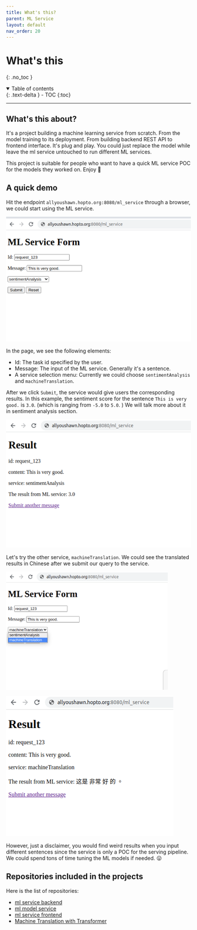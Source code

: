 ```yaml
---
title: What's this?
parent: ML Service
layout: default
nav_order: 20
---
```

# What's this
{: .no_toc }

<details open markdown="block">
  <summary>
    Table of contents
  </summary>
  {: .text-delta }
- TOC
{:toc}
</details>

---

## What's this about?
It's a project building a machine learning service from scratch. From the model training to its deployment.
From building backend REST API to frontend interface. It's plug and play. You could just replace the model while
leave the ml service untouched to run different ML services.

This project is suitable for people who want to have a quick ML service POC for the models they worked on. Enjoy :wine_glass:

## A quick demo
Hit the endpoint `allyoushawn.hopto.org:8080/ml_service` through a browser, we could start using the ML service.

![ml_service_home_page](/docs/ml_service/images/ml_service_home_page.png)

In the page, we see the following elements:
* Id: The task id specified by the user.
* Message: The input of the ML service. Generally it's a sentence.
* A service selection menu: Currently we could choose `sentimentAnalysis` and `machineTranslation`.

After we click `Submit`, the service would give users the corresponding results. In this example, the sentiment score
for the sentence `This is very good.` is `3.0`. (which is ranging from `-5.0` to `5.0`. ) We will talk more about it in 
sentiment analysis section.

![ml_service_sa_result](/docs/ml_service/images/ml_service_sa_result.png)


Let's try the other service, `machineTranslation`. We could see the translated results in Chinese after we submit our
query to the service.

![ml_service_click_menu](/docs/ml_service/images/ml_service_click_menu.png)


![ml_service_mt_result](/docs/ml_service/images/ml_service_mt_result.png)


However, just a disclaimer, you would find weird results when you input different sentences since the service is only
a POC for the serving pipeline. We could spend tons of time tuning the ML models if needed. :stuck_out_tongue:

## Repositories included in the projects
Here is the list of repositories:
* [ml service backend](https://github.com/allyoushawn/mlservice)
* [ml model service](https://github.com/allyoushawn/ml_model_service)
* [ml service frontend](https://github.com/allyoushawn/mlservicefrontend)
* [Machine Translation with Transformer](https://github.com/allyoushawn/transformer_mt)

